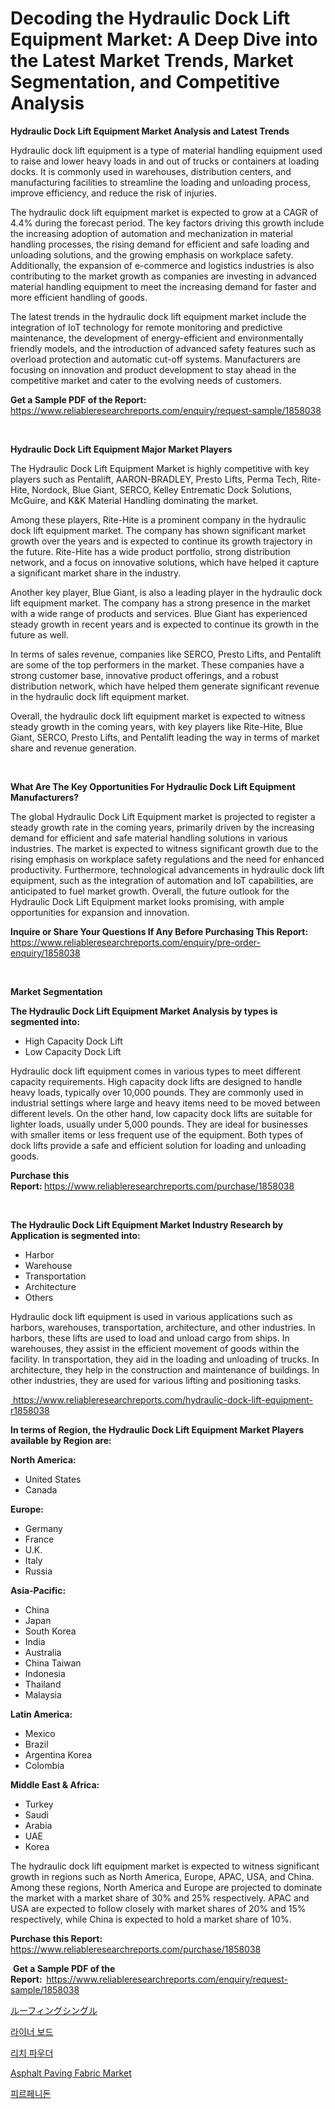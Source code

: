 <p><h1>Decoding the Hydraulic Dock Lift Equipment Market: A Deep Dive into the Latest Market Trends, Market Segmentation, and Competitive Analysis</h1></p><p><strong>Hydraulic Dock Lift Equipment Market Analysis and Latest Trends</strong></p>
<p><p>Hydraulic dock lift equipment is a type of material handling equipment used to raise and lower heavy loads in and out of trucks or containers at loading docks. It is commonly used in warehouses, distribution centers, and manufacturing facilities to streamline the loading and unloading process, improve efficiency, and reduce the risk of injuries.</p><p>The hydraulic dock lift equipment market is expected to grow at a CAGR of 4.4% during the forecast period. The key factors driving this growth include the increasing adoption of automation and mechanization in material handling processes, the rising demand for efficient and safe loading and unloading solutions, and the growing emphasis on workplace safety. Additionally, the expansion of e-commerce and logistics industries is also contributing to the market growth as companies are investing in advanced material handling equipment to meet the increasing demand for faster and more efficient handling of goods.</p><p>The latest trends in the hydraulic dock lift equipment market include the integration of IoT technology for remote monitoring and predictive maintenance, the development of energy-efficient and environmentally friendly models, and the introduction of advanced safety features such as overload protection and automatic cut-off systems. Manufacturers are focusing on innovation and product development to stay ahead in the competitive market and cater to the evolving needs of customers.</p></p>
<p><strong>Get a Sample PDF of the Report:&nbsp;</strong> <a href="https://www.reliableresearchreports.com/enquiry/request-sample/1858038">https://www.reliableresearchreports.com/enquiry/request-sample/1858038</a></p>
<p>&nbsp;</p>
<p><strong>Hydraulic Dock Lift Equipment Major Market Players</strong></p>
<p><p>The Hydraulic Dock Lift Equipment Market is highly competitive with key players such as Pentalift, AARON-BRADLEY, Presto Lifts, Perma Tech, Rite-Hite, Nordock, Blue Giant, SERCO, Kelley Entrematic Dock Solutions, McGuire, and K&K Material Handling dominating the market.</p><p>Among these players, Rite-Hite is a prominent company in the hydraulic dock lift equipment market. The company has shown significant market growth over the years and is expected to continue its growth trajectory in the future. Rite-Hite has a wide product portfolio, strong distribution network, and a focus on innovative solutions, which have helped it capture a significant market share in the industry.</p><p>Another key player, Blue Giant, is also a leading player in the hydraulic dock lift equipment market. The company has a strong presence in the market with a wide range of products and services. Blue Giant has experienced steady growth in recent years and is expected to continue its growth in the future as well.</p><p>In terms of sales revenue, companies like SERCO, Presto Lifts, and Pentalift are some of the top performers in the market. These companies have a strong customer base, innovative product offerings, and a robust distribution network, which have helped them generate significant revenue in the hydraulic dock lift equipment market.</p><p>Overall, the hydraulic dock lift equipment market is expected to witness steady growth in the coming years, with key players like Rite-Hite, Blue Giant, SERCO, Presto Lifts, and Pentalift leading the way in terms of market share and revenue generation.</p></p>
<p>&nbsp;</p>
<p><strong>What Are The Key Opportunities For Hydraulic Dock Lift Equipment Manufacturers?</strong></p>
<p><p>The global Hydraulic Dock Lift Equipment market is projected to register a steady growth rate in the coming years, primarily driven by the increasing demand for efficient and safe material handling solutions in various industries. The market is expected to witness significant growth due to the rising emphasis on workplace safety regulations and the need for enhanced productivity. Furthermore, technological advancements in hydraulic dock lift equipment, such as the integration of automation and IoT capabilities, are anticipated to fuel market growth. Overall, the future outlook for the Hydraulic Dock Lift Equipment market looks promising, with ample opportunities for expansion and innovation.</p></p>
<p><strong>Inquire or Share Your Questions If Any Before Purchasing This Report:</strong> <a href="https://www.reliableresearchreports.com/enquiry/pre-order-enquiry/1858038">https://www.reliableresearchreports.com/enquiry/pre-order-enquiry/1858038</a></p>
<p>&nbsp;</p>
<p><strong>Market Segmentation</strong></p>
<p><strong>The Hydraulic Dock Lift Equipment Market Analysis by types is segmented into:</strong></p>
<p><ul><li>High Capacity Dock Lift</li><li>Low Capacity Dock Lift</li></ul></p>
<p><p>Hydraulic dock lift equipment comes in various types to meet different capacity requirements. High capacity dock lifts are designed to handle heavy loads, typically over 10,000 pounds. They are commonly used in industrial settings where large and heavy items need to be moved between different levels. On the other hand, low capacity dock lifts are suitable for lighter loads, usually under 5,000 pounds. They are ideal for businesses with smaller items or less frequent use of the equipment. Both types of dock lifts provide a safe and efficient solution for loading and unloading goods.</p></p>
<p><strong>Purchase this Report:&nbsp;</strong><a href="https://www.reliableresearchreports.com/purchase/1858038">https://www.reliableresearchreports.com/purchase/1858038</a></p>
<p>&nbsp;</p>
<p><strong>The Hydraulic Dock Lift Equipment Market Industry Research by Application is segmented into:</strong></p>
<p><ul><li>Harbor</li><li>Warehouse</li><li>Transportation</li><li>Architecture</li><li>Others</li></ul></p>
<p><p>Hydraulic dock lift equipment is used in various applications such as harbors, warehouses, transportation, architecture, and other industries. In harbors, these lifts are used to load and unload cargo from ships. In warehouses, they assist in the efficient movement of goods within the facility. In transportation, they aid in the loading and unloading of trucks. In architecture, they help in the construction and maintenance of buildings. In other industries, they are used for various lifting and positioning tasks.</p></p>
<p><a href="https://www.reliableresearchreports.com/hydraulic-dock-lift-equipment-r1858038">&nbsp;https://www.reliableresearchreports.com/hydraulic-dock-lift-equipment-r1858038</a></p>
<p><strong>In terms of Region, the Hydraulic Dock Lift Equipment Market Players available by Region are:</strong></p>
<p>
    <p> <strong> North America: </strong>
        <ul>
            <li>United States</li>
            <li>Canada</li>
        </ul>
        </p> 
    <p> <strong> Europe: </strong>
        <ul>
            <li>Germany</li>
            <li>France</li>
            <li>U.K.</li>
            <li>Italy</li>
            <li>Russia</li>
        </ul>
        </p> 
    <p> <strong> Asia-Pacific: </strong>
        <ul>
            <li>China</li>
            <li>Japan</li>
            <li>South Korea</li>
            <li>India</li>
            <li>Australia</li>
            <li>China Taiwan</li>
            <li>Indonesia</li>
            <li>Thailand</li>
            <li>Malaysia</li>
        </ul>
        </p> 
    <p> <strong> Latin America: </strong>
        <ul>
            <li>Mexico</li>
            <li>Brazil</li>
            <li>Argentina Korea</li>
            <li>Colombia</li>
        </ul>
        </p> 
    <p> <strong> Middle East & Africa: </strong>
        <ul>
            <li>Turkey</li>
            <li>Saudi</li>
            <li>Arabia</li>
            <li>UAE</li>
            <li>Korea</li>
        </ul>
    </p>
    </p>
<p><p>The hydraulic dock lift equipment market is expected to witness significant growth in regions such as North America, Europe, APAC, USA, and China. Among these regions, North America and Europe are projected to dominate the market with a market share of 30% and 25% respectively. APAC and USA are expected to follow closely with market shares of 20% and 15% respectively, while China is expected to hold a market share of 10%.</p></p>
<p><strong>Purchase this Report: </strong><a href="https://www.reliableresearchreports.com/purchase/1858038">https://www.reliableresearchreports.com/purchase/1858038</a></p>
<p>&nbsp;<strong>Get a Sample PDF of the Report:&nbsp;&nbsp;</strong><a href="https://www.reliableresearchreports.com/enquiry/request-sample/1858038">https://www.reliableresearchreports.com/enquiry/request-sample/1858038</a></p>
<p><strong></strong></p>
<p><p><a href="https://github.com/cnnriuez22368/Market-Research-Report-List-1/blob/main/771750642910.md">ルーフィングシングル</a></p><p><a href="https://medium.com/@simeonbode1/%EB%9D%BC%EC%9D%B4%EB%84%88-%EB%B3%B4%EB%93%9C-%EC%8B%9C%EC%9E%A5-%EA%B2%BD%EC%9F%81-%EB%B6%84%EC%84%9D-%EC%8B%9C%EC%9E%A5-%EB%8F%99%ED%96%A5-%EB%B0%8F-2031%EB%85%84%EA%B9%8C%EC%A7%80%EC%9D%98-%EC%98%88%EC%B8%A1-d8fefb966f79">라이너 보드</a></p><p><a href="https://github.com/iansanftyord09878/Market-Research-Report-List-1/blob/main/923202839519.md">리치 파우더</a></p><p><a href="https://issuu.com/reportprime-2/docs/asphalt-paving-fabric-market-size-2030.pptx">Asphalt Paving Fabric Market</a></p><p><a href="https://medium.com/@josefarice/%ED%94%BC%EB%A5%B4%ED%8E%98%EB%8B%88%EB%8F%88-%EC%8B%9C%EC%9E%A5-%EC%8B%9C%EC%9E%A5-cagr-%EC%8B%9C%EC%9E%A5-%ED%8A%B8%EB%A0%8C%EB%93%9C-%EB%B0%8F-%EC%84%B1%EC%9E%A5-%EC%A0%84%EB%9E%B5%EC%97%90-%EB%8C%80%ED%95%9C-%ED%86%B5%EC%B0%B0%EB%A0%A5-d279216dde92">피르페니돈</a></p></p>